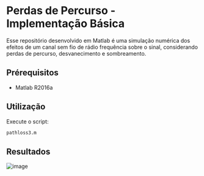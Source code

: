 # Perdas de Percurso - Implementação Básica

Esse repositório desenvolvido em Matlab é uma simulação numérica dos efeitos de um canal sem fio de rádio frequência sobre o sinal, considerando perdas de percurso, desvanecimento e sombreamento. 

## Prérequisitos

- Matlab R2016a

## Utilização

Execute o script:
```bash
pathloss3.m
```
## Resultados

![image](https://github.com/user-attachments/assets/d84195c2-7159-4fb1-b01c-5beb682fa155)

